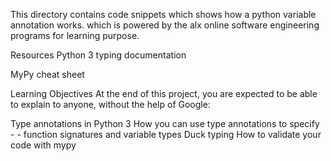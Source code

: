This directory contains code snippets which shows how a python variable annotation works. which is powered by the alx online software engineering programs for learning purpose.

Resources
Python 3 typing documentation

MyPy cheat sheet

Learning Objectives
At the end of this project, you are expected to be able to explain to anyone, without the help of Google:

Type annotations in Python 3
How you can use type annotations to specify - - function signatures and variable types
Duck typing
How to validate your code with mypy
